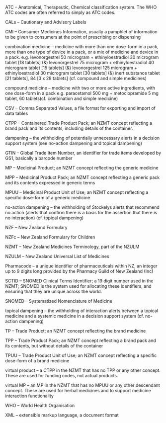 ATC  –  Anatomical, Therapeutic, Chemical classification system. The WHO ATC codes are often referred to simply as ATC codes.

CALs – Cautionary and Advisory Labels

CMI – Consumer Medicines Information, usually a pamphlet of information to be given to consumers at the point of prescribing or dispensing

combination medicine – medicine with more than one dose-form in a pack, more than one type of device in a pack, or a mix of medicine and device in a pack. e.g. levonorgestrel 50 microgram + ethinyloestradiol 30 microgram tablet [18 tablets] (&) levonorgestrel 75 microgram + ethinyloestradiol 40 microgram tablet [15 tablets] (&) levonorgestrel 125 microgram + ethinyloestradiol 30 microgram tablet [30 tablets] (&) inert substance tablet [21 tablets], 84 [3 x 28 tablets] (cf. compound and simple medicines)

compound medicine – medicine with two or more active ingredients, with one dose-form in a pack e.g. paracetamol 500 mg + metoclopramide 5 mg tablet, 60 tablets(cf. combination and simple medicine)

CSV – Comma Separated Values, a file format for exporting and import of data tables

CTPP – Containered Trade Product Pack; an NZMT concept reflecting a brand pack and its contents, including details of the container.

dampening – the withholding of potentially unnecessary alerts in a decision support system (see no-action dampening and topical dampening)

GTIN – Global Trade Item Number, an identifier for trade items developed by GS1, basically a barcode number

MP – Medicinal Product; an NZMT concept reflecting the generic medicine

MPP – Medicinal Product Pack; an NZMT concept reflecting a generic pack and its contents expressed in generic terms

MPUU – Medicinal Product Unit of Use; an NZMT concept reflecting a specific dose-form of a generic medicine

no-action dampening – the withholding of Stockelys alerts that recommend no action (alerts that confirm there is a basis for the assertion that there is no interaction) (cf. topical dampening)

NZF – New Zealand Formulary

NZFc – New Zealand Formulary for Children

NZMT – New Zealand Medicines Terminology, part of the NZULM

NZULM – New Zealand Universal List of Medicines

Pharmacode – a unique identifier of pharmaceuticals within NZ, an integer up to 9 digits long provided by the Pharmacy Guild of New Zealand (Inc)

SCTID – SNOMED Clinical Terms Identifier; a 19 digit number used in the NZMT; SNOMED is the system used for allocating these identifiers, and ensuring that they are unique across the world.

SNOMED – Systematized Nomenclature of Medicine

topical dampening – the withholding of interaction alerts between a topical medicine and a systemic medicine in a decision support system (cf. no-action dampening)

TP – Trade Product; an NZMT concept reflecting the brand medicine

TPP – Trade Product Pack; an NZMT concept reflecting a brand pack and its contents, but without details of the container

TPUU – Trade Product Unit of Use; an NZMT concept reflecting a specific dose-form of a brand medicine

virtual product – a CTPP in the NZMT that has no TPP or any other concept. These are used for funding codes, not actual products.

virtual MP – an MP in the NZMT that has no MPUU or any other descendant concept. These are used for herbal medicines and to support medicine interaction functionality

WHO – World Health Organisation

XML – extensible markup language, a document format
